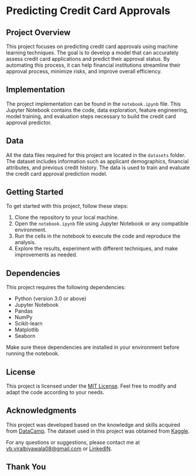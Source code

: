 # Predicting Credit Card Approvals

## Project Overview
This project focuses on predicting credit card approvals using machine learning techniques. The goal is to develop a model that can accurately assess credit card applications and predict their approval status. By automating this process, it can help financial institutions streamline their approval process, minimize risks, and improve overall efficiency.

## Implementation
The project implementation can be found in the `notebook.ipynb` file. This Jupyter Notebook contains the code, data exploration, feature engineering, model training, and evaluation steps necessary to build the credit card approval predictor.

## Data
All the data files required for this project are located in the `datasets` folder. The dataset includes information such as applicant demographics, financial attributes, and previous credit history. The data is used to train and evaluate the credit card approval prediction model.

## Getting Started
To get started with this project, follow these steps:

1. Clone the repository to your local machine.
2. Open the `notebook.ipynb` file using Jupyter Notebook or any compatible environment.
3. Run the cells in the notebook to execute the code and reproduce the analysis.
4. Explore the results, experiment with different techniques, and make improvements as needed.

## Dependencies
This project requires the following dependencies:
- Python (version 3.0 or above)
- Jupyter Notebook
- Pandas
- NumPy
- Scikit-learn
- Matplotlib
- Seaborn

Make sure these dependencies are installed in your environment before running the notebook.

## License
This project is licensed under the [MIT License](LICENSE). Feel free to modify and adapt the code according to your needs.

## Acknowledgments
 This project was developed based on the knowledge and skills acquired from [DataCamp](https://app.datacamp.com/). The dataset used in this project was obtained from [Kaggle](https://www.kaggle.com/).
>
For any questions or suggestions, please contact me at vb.viralbiyawala08@gmail.com or [LinkedIN](https://www.linkedin.com/in/viralbiyawala/).

## **Thank You**
